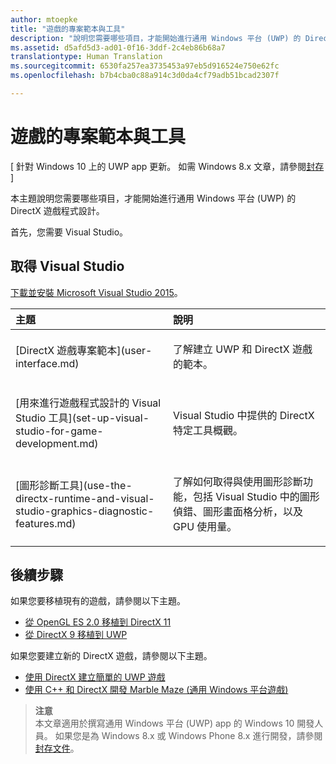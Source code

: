 ```yaml
---
author: mtoepke
title: "遊戲的專案範本與工具"
description: "說明您需要哪些項目，才能開始進行通用 Windows 平台 (UWP) 的 DirectX 遊戲程式設計。"
ms.assetid: d5afd5d3-ad01-0f16-3ddf-2c4eb86b68a7
translationtype: Human Translation
ms.sourcegitcommit: 6530fa257ea3735453a97eb5d916524e750e62fc
ms.openlocfilehash: b7b4cba0c88a914c3d0da4cf79adb51bcad2307f

---
```


# 遊戲的專案範本與工具


\[ 針對 Windows 10 上的 UWP app 更新。 如需 Windows 8.x 文章，請參閱[封存](http://go.microsoft.com/fwlink/p/?linkid=619132) \]


本主題說明您需要哪些項目，才能開始進行通用 Windows 平台 (UWP) 的 DirectX 遊戲程式設計。

首先，您需要 Visual Studio。

## 取得 Visual Studio


[下載並安裝 Microsoft Visual Studio 2015](https://www.visualstudio.com/vs-2015-product-editions)。

<table>
<colgroup>
<col width="50%" />
<col width="50%" />
</colgroup>
<thead>
<tr class="header">
<th align="left">主題</th>
<th align="left">說明</th>
</tr>
</thead>
<tbody>
<tr class="odd">
<td align="left"><p>[DirectX 遊戲專案範本](user-interface.md)</p></td>
<td align="left"><p>了解建立 UWP 和 DirectX 遊戲的範本。</p></td>
</tr>
<tr class="even">
<td align="left"><p>[用來進行遊戲程式設計的 Visual Studio 工具](set-up-visual-studio-for-game-development.md)</p></td>
<td align="left"><p>Visual Studio 中提供的 DirectX 特定工具概觀。</p></td>
</tr>
<tr class="odd">
<td align="left"><p>[圖形診斷工具](use-the-directx-runtime-and-visual-studio-graphics-diagnostic-features.md)</p></td>
<td align="left"><p>了解如何取得與使用圖形診斷功能，包括 Visual Studio 中的圖形偵錯、圖形畫面格分析，以及 GPU 使用量。</p></td>
</tr>
</tbody>
</table>

 

## 後續步驟


如果您要移植現有的遊戲，請參閱以下主題。

-   [從 OpenGL ES 2.0 移植到 DirectX 11](port-from-opengl-es-2-0-to-directx-11-1.md)
-   [從 DirectX 9 移植到 UWP](porting-your-directx-9-game-to-windows-store.md)

如果您要建立新的 DirectX 遊戲，請參閱以下主題。

-   [使用 DirectX 建立簡單的 UWP 遊戲](tutorial--create-your-first-metro-style-directx-game.md)
-   [使用 C++ 和 DirectX 開發 Marble Maze (通用 Windows 平台遊戲)](developing-marble-maze-a-windows-store-game-in-cpp-and-directx.md)

> **注意**  
本文章適用於撰寫通用 Windows 平台 (UWP) app 的 Windows 10 開發人員。 如果您是為 Windows 8.x 或 Windows Phone 8.x 進行開發，請參閱[封存文件](http://go.microsoft.com/fwlink/p/?linkid=619132)。

 

 

 







<!--HONumber=Jun16_HO4-->


